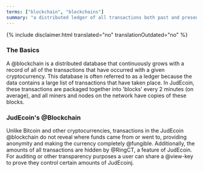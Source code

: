 ```yaml
---
terms: ["blockchain", "blockchains"]
summary: "a distributed ledger of all transactions both past and present, without revealing who the funds came from or went to"
---
```


{% include disclaimer.html translated="no" translationOutdated="no" %}
### The Basics
A @blockchain is a distributed database that continuously grows with a record of all of the transactions that have occurred with a given cryptocurrency.  This database is often referred to as a ledger because the data contains a large list of transactions that have taken place.  In JudEcoin, these transactions are packaged together into 'blocks' every 2 minutes (on average), and all miners and nodes on the network have copies of these blocks.  

### JudEcoin's @Blockchain
Unlike Bitcoin and other cryptocurrencies, transactions in the JudEcoin @blockchain do not reveal where funds came from or went to, providing anonymity and making the currency completely @fungible. Additionally, the amounts of all transactions are hidden by @RingCT, a feature of JudEcoin. For auditing or other transparency purposes a user can share a @view-key to prove they control certain amounts of JudEcoinj.
